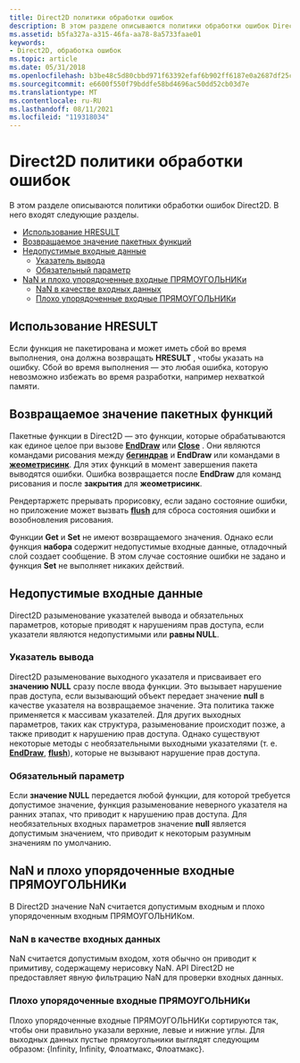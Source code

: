 ```yaml
---
title: Direct2D политики обработки ошибок
description: В этом разделе описываются политики обработки ошибок Direct2D. В него входят следующие разделы.
ms.assetid: b5fa327a-a315-46fa-aa78-8a5733faae01
keywords:
- Direct2D, обработка ошибок
ms.topic: article
ms.date: 05/31/2018
ms.openlocfilehash: b3be48c5d80cbbd971f63392efaf6b902ff6187e0a2687df25ccc728efafbfab
ms.sourcegitcommit: e6600f550f79bddfe58bd4696ac50dd52cb03d7e
ms.translationtype: MT
ms.contentlocale: ru-RU
ms.lasthandoff: 08/11/2021
ms.locfileid: "119318034"
---
```

# <a name="direct2d-error-handling-policies"></a>Direct2D политики обработки ошибок

В этом разделе описываются политики обработки ошибок Direct2D. В него входят следующие разделы.

-   [Использование HRESULT](#use-of-hresult)
-   [Возвращаемое значение пакетных функций](#return-value-of-batched-functions)
-   [Недопустимые входные данные](#invalid-input)
    -   [Указатель вывода](#output-pointer)
    -   [Обязательный параметр](#required-parameter)
-   [NaN и плохо упорядоченные входные ПРЯМОУГОЛЬНИКи](#nan-and-poorly-ordered-input-rects)
    -   [NaN в качестве входных данных](#nan-as-input)
    -   [Плохо упорядоченные входные ПРЯМОУГОЛЬНИКи](#poorly-ordered-input-rects)

## <a name="use-of-hresult"></a>Использование HRESULT

Если функция не пакетирована и может иметь сбой во время выполнения, она должна возвращать **HRESULT** , чтобы указать на ошибку. Сбой во время выполнения — это любая ошибка, которую невозможно избежать во время разработки, например нехваткой памяти.

## <a name="return-value-of-batched-functions"></a>Возвращаемое значение пакетных функций

Пакетные функции в Direct2D — это функции, которые обрабатываются как единое целое при вызове [**EndDraw**](/windows/win32/api/d2d1/nf-d2d1-id2d1rendertarget-enddraw) или [**Close**](/windows/win32/api/d2d1/nf-d2d1-id2d1simplifiedgeometrysink-close) . Они являются командами рисования между [**бегиндрав**](/windows/win32/api/d2d1/nf-d2d1-id2d1rendertarget-begindraw) и **EndDraw** или командами в [**жеометрисинк**](/windows/win32/api/d2d1/nn-d2d1-id2d1geometrysink). Для этих функций в момент завершения пакета выводятся ошибки. Ошибка возвращается после **EndDraw** для команд рисования и после **закрытия** для **жеометрисинк**.

Рендертаржетс прерывать прорисовку, если задано состояние ошибки, но приложение может вызвать [**flush**](/windows/win32/api/d2d1/nf-d2d1-id2d1rendertarget-flush) для сброса состояния ошибки и возобновления рисования.

Функции **Get** и **Set** не имеют возвращаемого значения. Однако если функция **набора** содержит недопустимые входные данные, отладочный слой создает сообщение. В этом случае состояние ошибки не задано и функция **Set** не выполняет никаких действий.

## <a name="invalid-input"></a>Недопустимые входные данные

Direct2D разыменование указателей вывода и обязательных параметров, которые приводят к нарушениям прав доступа, если указатели являются недопустимыми или **равны NULL**.

### <a name="output-pointer"></a>Указатель вывода

Direct2D разыменование выходного указателя и присваивает его **значению NULL** сразу после ввода функции. Это вызывает нарушение прав доступа, если вызывающий объект передает значение **null** в качестве указателя на возвращаемое значение. Эта политика также применяется к массивам указателей. Для других выходных параметров, таких как структура, разыменование происходит позже, а также приводит к нарушению прав доступа. Однако существуют некоторые методы с необязательными выходными указателями (т. е. [**EndDraw**](/windows/win32/api/d2d1/nf-d2d1-id2d1rendertarget-enddraw), [**flush**](/windows/win32/api/d2d1/nf-d2d1-id2d1rendertarget-flush)), которые не вызывают нарушение прав доступа.

### <a name="required-parameter"></a>Обязательный параметр

Если **значение NULL** передается любой функции, для которой требуется допустимое значение, функция разыменование неверного указателя на ранних этапах, что приводит к нарушению прав доступа. Для необязательных входных параметров значение **null** является допустимым значением, что приводит к некоторым разумным значениям по умолчанию.

## <a name="nan-and-poorly-ordered-input-rects"></a>NaN и плохо упорядоченные входные ПРЯМОУГОЛЬНИКи

В Direct2D значение NaN считается допустимым входным и плохо упорядоченным входным ПРЯМОУГОЛЬНИКом.

### <a name="nan-as-input"></a>NaN в качестве входных данных

NaN считается допустимым входом, хотя обычно он приводит к примитиву, содержащему нерисовку NaN. API Direct2D не предоставляет явную фильтрацию NaN для проверки входных данных.

### <a name="poorly-ordered-input-rects"></a>Плохо упорядоченные входные ПРЯМОУГОЛЬНИКи

Плохо упорядоченные входные ПРЯМОУГОЛЬНИКи сортируются так, чтобы они правильно указали верхние, левые и нижние углы. Для выходных данных пустые прямоугольники выглядят следующим образом: {Infinity, Infinity, Флоатмакс, Флоатмакс}.

 

 